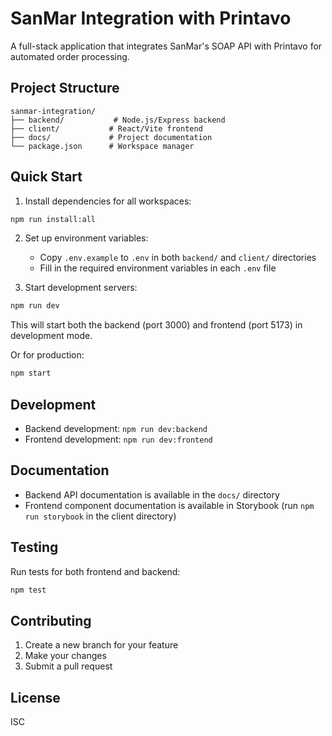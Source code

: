 # SanMar Integration with Printavo

A full-stack application that integrates SanMar's SOAP API with Printavo for automated order processing.

## Project Structure

```
sanmar-integration/
├── backend/           # Node.js/Express backend
├── client/           # React/Vite frontend
├── docs/             # Project documentation
└── package.json      # Workspace manager
```

## Quick Start

1. Install dependencies for all workspaces:
```bash
npm run install:all
```

2. Set up environment variables:
   - Copy `.env.example` to `.env` in both `backend/` and `client/` directories
   - Fill in the required environment variables in each `.env` file

3. Start development servers:
```bash
npm run dev
```
This will start both the backend (port 3000) and frontend (port 5173) in development mode.

Or for production:
```bash
npm start
```

## Development

- Backend development: `npm run dev:backend`
- Frontend development: `npm run dev:frontend`

## Documentation

- Backend API documentation is available in the `docs/` directory
- Frontend component documentation is available in Storybook (run `npm run storybook` in the client directory)

## Testing

Run tests for both frontend and backend:
```bash
npm test
```

## Contributing

1. Create a new branch for your feature
2. Make your changes
3. Submit a pull request

## License

ISC 